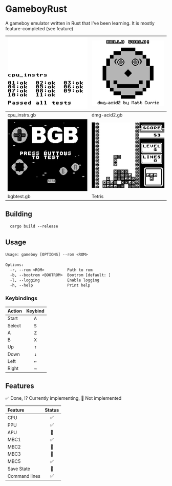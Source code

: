 # GameboyRust

A gameboy emulator written in Rust that I've been learning. It is mostly feature-completed (see feature)


|![cpu_instrs](https://raw.githubusercontent.com/Coded5/GameboyRust/refs/heads/main/screenshots/cpu_instrs.png)|![dmg-acid2](https://raw.githubusercontent.com/Coded5/GameboyRust/refs/heads/main/screenshots/dmg-acid2.png)|
:---------------------------|:--------------------------
|cpu_instrs.gb|dmg-acid2.gb|
|![BGBTest](https://raw.githubusercontent.com/Coded5/GameboyRust/refs/heads/main/screenshots/bgbtest.png)|![Tetris](https://raw.githubusercontent.com/Coded5/GameboyRust/refs/heads/main/screenshots/tetris.png)|
|bgbtest.gb|Tetris|



## Building
```
  cargo build --release
```

## Usage
```
Usage: gameboy [OPTIONS] --rom <ROM>

Options:
  -r, --rom <ROM>          Path to rom
  -b, --bootrom <BOOTROM>  Bootrom [default: ]
  -l, --logging            Enable logging
  -h, --help               Print help
```

### Keybindings

|Action|Keybind|
|:----|:------:
|Start|<kbd>A</kbd>|
|Select|<kbd>S</kbd>|
|A|<kbd>Z</kbd>|
|B|<kbd>X</kbd>|
|Up|<kbd>↑</kbd>|
|Down|<kbd>↓</kbd>|
|Left|<kbd>←</kbd>|
|Right|<kbd>→</kbd>|

## Features

✅ Done, ⁉️ Currently implementing, 🚫 Not implemented

|Feature|Status|
|:----------------|:------:
CPU|✅|
PPU|✅|
APU|🚫|
MBC1|✅|
MBC2| 🚫|
MBC3| 🚫|
MBC5| ✅|
Save State|🚫|
Command lines|✅|
